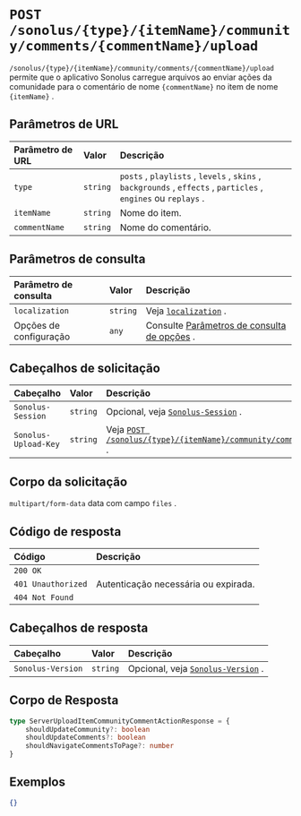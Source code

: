 # `POST /sonolus/{type}/{itemName}/community/comments/{commentName}/upload`

`/sonolus/{type}/{itemName}/community/comments/{commentName}/upload` permite que o aplicativo Sonolus carregue arquivos ao enviar ações da comunidade para o comentário de nome `{commentName}` no item de nome `{itemName}` .

## Parâmetros de URL

Parâmetro de URL | Valor | Descrição
:-- | :-- | :--
`type` | `string` | `posts` , `playlists` , `levels` , `skins` , `backgrounds` , `effects` , `particles` , `engines` ou `replays` .
`itemName` | `string` | Nome do item.
`commentName` | `string` | Nome do comentário.

## Parâmetros de consulta

Parâmetro de consulta | Valor | Descrição
:-- | :-- | :--
`localization` | `string` | Veja [`localization`](../query-parameters/localization) .
Opções de configuração | `any` | Consulte [Parâmetros de consulta de opções](../query-parameters/options-query-parameters) .

## Cabeçalhos de solicitação

Cabeçalho | Valor | Descrição
:-- | :-- | :--
`Sonolus-Session` | `string` | Opcional, veja [`Sonolus-Session`](../headers/sonolus-session) .
`Sonolus-Upload-Key` | `string` | Veja [`POST /sonolus/{type}/{itemName}/community/comments/{commentName}/submit`](./post-sonolus-type-item-name-community-comments-comment-name-submit) .

## Corpo da solicitação

`multipart/form-data` data com campo `files` .

## Código de resposta

Código | Descrição
:-- | :--
`200 OK` |
`401 Unauthorized` | Autenticação necessária ou expirada.
`404 Not Found` |

## Cabeçalhos de resposta

Cabeçalho | Valor | Descrição
:-- | :-- | :--
`Sonolus-Version` | `string` | Opcional, veja [`Sonolus-Version`](../headers/sonolus-version) .

## Corpo de Resposta

```ts
type ServerUploadItemCommunityCommentActionResponse = {
    shouldUpdateCommunity?: boolean
    shouldUpdateComments?: boolean
    shouldNavigateCommentsToPage?: number
}
```

## Exemplos

```json
{}
```
